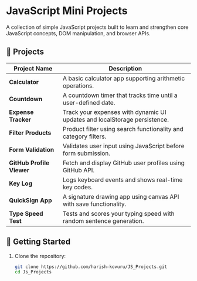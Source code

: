 # JavaScript Mini Projects

A collection of simple JavaScript projects built to learn and strengthen core JavaScript concepts, DOM manipulation, and browser APIs.

## 📁 Projects

| Project Name              | Description                                                                 |
|--------------------------|-----------------------------------------------------------------------------|
| **Calculator**            | A basic calculator app supporting arithmetic operations.                    |
| **Countdown**             | A countdown timer that tracks time until a user-defined date.              |
| **Expense Tracker**       | Track your expenses with dynamic UI updates and localStorage persistence.  |
| **Filter Products**       | Product filter using search functionality and category filters.            |
| **Form Validation**       | Validates user input using JavaScript before form submission.              |
| **GitHub Profile Viewer** | Fetch and display GitHub user profiles using GitHub API.                   |
| **Key Log**               | Logs keyboard events and shows real-time key codes.                        |
| **QuickSign App**         | A signature drawing app using canvas API with save functionality.          |
| **Type Speed Test**       | Tests and scores your typing speed with random sentence generation.        |

## 🚀 Getting Started

1. Clone the repository:
   ```bash
   git clone https://github.com/harish-kovuru/JS_Projects.git
   cd Js_Projects
